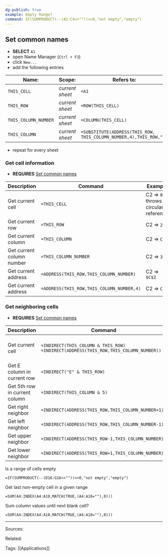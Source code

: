 ```yaml
---
dg-publish: true
example: Empty Range?
command: IF(SUMPRODUCT(--(A1:C4<>""))<>0,"not empty","empty")
---
```


## Set common names

- **SELECT** `A1`
- open Name Manager (`Ctrl + F3`)
- click `New...`
- add the following entries

| Name:                | Scope:          | Refers to:                                                         |
| -------------------- | --------------- | ------------------------------------------------------------------ |
| `THIS_CELL`          | _current sheet_ | `=A1`                                                              |
| `THIS_ROW`           | _current sheet_ | `=ROW(THIS_CELL)`                                                  |
| `THIS_COLUMN_NUMBER` | _current sheet_ | `=COLUMN(THIS_CELL)`                                               |
| `THIS_COLUMN`        | _current sheet_ | `=SUBSTITUTE(ADDRESS(THIS_ROW, THIS_COLUMN_NUMBER,4),THIS_ROW,"")` |

- repeat for every sheet


### Get cell information

- **REQUIRES** [Set common names](#set-common-names)

| Description               | Command                                   | Example                                  |
| ------------------------- | ----------------------------------------- | ---------------------------------------- |
| Get current cell          | `=THIS_CELL`                              | C2 => `0` <br> throws circular reference |
| Get current row           | `=THIS_ROW`                               | C2 => `2`                                |
| Get current column        | `=THIS_COLUMN`                            | C2 => `C`                                |
| Get current column number | `=THIS_COLUMN_NUMBER`                     | C2 => `3`                                |
| Get current address       | `=ADDRESS(THIS_ROW,THIS_COLUMN_NUMBER)`   | C2 => `$C$2`                             |
| Get current address       | `=ADDRESS(THIS_ROW,THIS_COLUMN_NUMBER,4)` | C2 => `C2`                               |


### Get neighboring cells

- **REQUIRES** [Set common names](#set-common-names)

| Description                   | Command                                                                                    | Example                                    |
| ----------------------------- | ------------------------------------------------------------------------------------------ | ------------------------------------------ |
| Get current cell              | `=INDIRECT(THIS_COLUMN & THIS_ROW)` <br> `=INDIRECT(ADDRESS(THIS_ROW,THIS_COLUMN_NUMBER))` | C2 => `=C2` <br> throws circular reference |
| Get E column in current row   | `=INDIRECT("E" & THIS_ROW)`                                                                | C2 => `=E2`                                |
| Get 5th row in current column | `=INDIRECT(THIS_COLUMN & 5)`                                                               | C2 => `=C5`                                |
| Get right neighbor            | `=INDIRECT(ADDRESS(THIS_ROW,THIS_COLUMN_NUMBER+1))`                                        | C2 => `=C3`                                |
| Get left neighbor             | `=INDIRECT(ADDRESS(THIS_ROW,THIS_COLUMN_NUMBER-1))`                                        | C2 => `=C1`                                |
| Get upper neighbor            | `=INDIRECT(ADDRESS(THIS_ROW-1,THIS_COLUMN_NUMBER))`                                        | C2 => `=B2`                                |
| Get lower neighbor            | `=INDIRECT(ADDRESS(THIS_ROW+1,THIS_COLUMN_NUMBER))`                                        | C2 => `=D2`                                |


Is a range of cells empty
```
=IF(SUMPRODUCT(--(D16:G16<>""))<>0,"not empty","empty")
```

Get last non-empty cell in a given range
```
=SUM(A4:INDEX(A4:A10,MATCH(TRUE,(A4:A10=""),0)))
```

Sum column values until next blank cell?
```
=SUM(A4:INDEX(A4:A10,MATCH(TRUE,(A4:A10=""),0)))
```


---


Sources:

Related:

Tags:
[[Applications]]